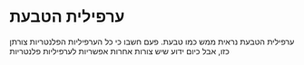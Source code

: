 # ערפילית הטבעת

ערפילית הטבעת נראית ממש כמו טבעת. פעם חשבו כי כל הערפיליות הפלנטריות צורתן כזו,
אבל כיום ידוע שיש צורות אחרות אפשריות לערפיליות פלנטריות
